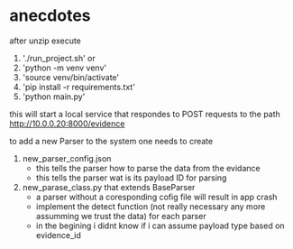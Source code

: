 # anecdotes
 after unzip execute 
 1. './run_project.sh'
 or 
 1. 'python -m venv venv'
 2. 'source venv/bin/activate'
 3. 'pip install -r requirements.txt'
 4. 'python main.py'

this will start a local service that respondes to POST requests
to the path http://10.0.0.20:8000/evidence

to add a new Parser to the system one needs to create 
1. new_parser_config.json
    - this tells the parser how to parse the data from the evidance
    - this tells the parser wat is its payload ID for parsing
2. new_parase_class.py that extends BaseParser
    - a parser without a coresponding cofig file will result in app crash
    - implement the detect function (not really necessary any more assumming we trust the data) for each parser
    - in the begining i didnt know if i can assume payload type based on evidence_id

